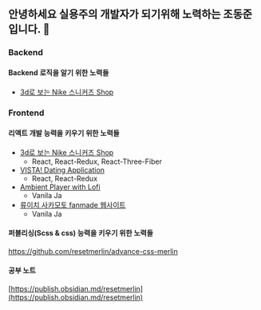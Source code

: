 ## 안녕하세요 실용주의 개발자가 되기위해 노력하는 조동준입니다.  👋

### Backend
#### Backend 로직을 알기 위한 노력들
- [3d로 보는 Nike 스니커즈 Shop](https://github.com/resetmerlin/NikeSnkrShop) 

### Frontend 
  #### 리액트 개발 능력을 키우기 위한 노력들
  - [3d로 보는 Nike 스니커즈 Shop](https://github.com/resetmerlin/NikeSnkrShop)
    - React, React-Redux, React-Three-Fiber
  - [VISTA! Dating Application](https://github.com/resetmerlin/2023-1-Team3)
    - React, React-Redux
  - [Ambient Player with Lofi](https://github.com/resetmerlin/Ambient-player)
    - Vanila Ja
  - [류이치 사카모토 fanmade 웹사이트](https://github.com/resetmerlin/sakamotoweb.github.io)
    - Vanila Ja

  #### 퍼블리싱(Scss & css) 능력을 키우기 위한 노력들
  https://github.com/resetmerlin/advance-css-merlin

#### 공부 노트
[https://publish.obsidian.md/resetmerlin](https://publish.obsidian.md/resetmerlin)
